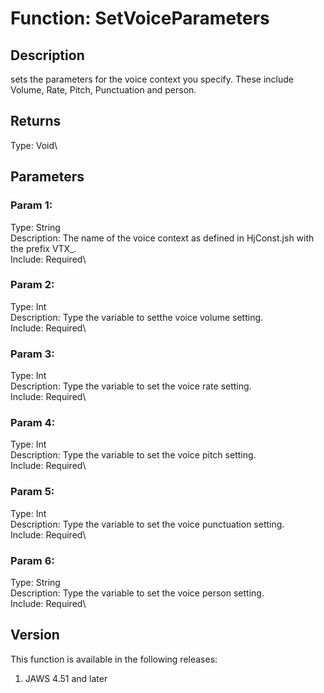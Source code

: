 # Function: SetVoiceParameters

## Description

sets the parameters for the voice context you specify. These include
Volume, Rate, Pitch, Punctuation and person.

## Returns

Type: Void\

## Parameters

### Param 1:

Type: String\
Description: The name of the voice context as defined in HjConst.jsh
with the prefix VTX\_.\
Include: Required\

### Param 2:

Type: Int\
Description: Type the variable to setthe voice volume setting.\
Include: Required\

### Param 3:

Type: Int\
Description: Type the variable to set the voice rate setting.\
Include: Required\

### Param 4:

Type: Int\
Description: Type the variable to set the voice pitch setting.\
Include: Required\

### Param 5:

Type: Int\
Description: Type the variable to set the voice punctuation setting.\
Include: Required\

### Param 6:

Type: String\
Description: Type the variable to set the voice person setting.\
Include: Required\

## Version

This function is available in the following releases:

1.  JAWS 4.51 and later
